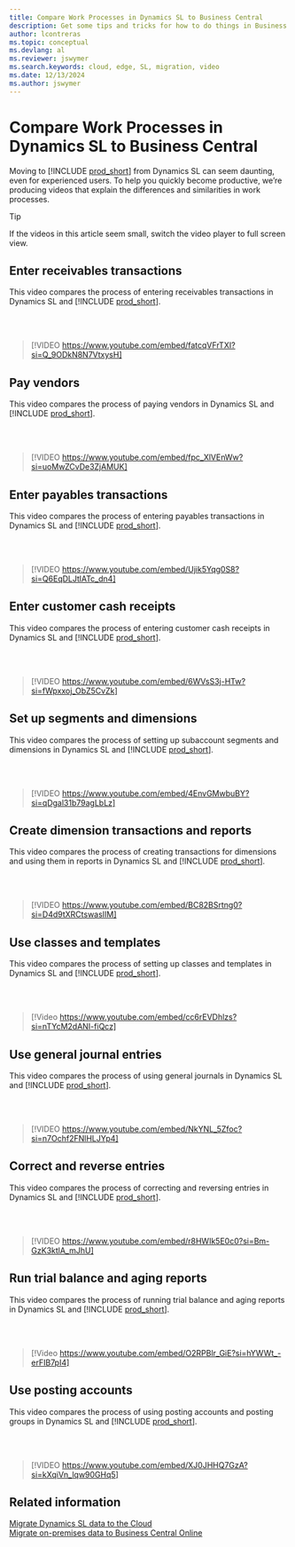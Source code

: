 ```yaml
---
title: Compare Work Processes in Dynamics SL to Business Central
description: Get some tips and tricks for how to do things in Business Central online that you currently do in Dynamics SL.
author: lcontreras
ms.topic: conceptual
ms.devlang: al
ms.reviewer: jswymer
ms.search.keywords: cloud, edge, SL, migration, video
ms.date: 12/13/2024
ms.author: jswymer
---
```


# Compare Work Processes in Dynamics SL to Business Central

Moving to [!INCLUDE [prod_short](../includes/prod_short.md)] from Dynamics SL can seem daunting, even for experienced users. To help you quickly become productive, we’re producing videos that explain the differences and similarities in work processes.

> [!TIP]
> If the videos in this article seem small, switch the video player to full screen view.

## Enter receivables transactions

This video compares the process of entering receivables transactions in Dynamics SL and [!INCLUDE [prod_short](../includes/prod_short.md)].

<br><br>  

> [!VIDEO https://www.youtube.com/embed/fatcqVFrTXI?si=Q_9ODkN8N7VtxysH]

## Pay vendors

This video compares the process of paying vendors in Dynamics SL and [!INCLUDE [prod_short](../includes/prod_short.md)].

<br><br>  

> [!VIDEO https://www.youtube.com/embed/fpc_XlVEnWw?si=uoMwZCvDe3ZjAMUK]

## Enter payables transactions

This video compares the process of entering payables transactions in Dynamics SL and [!INCLUDE [prod_short](../includes/prod_short.md)].

<br><br>  

> [!VIDEO https://www.youtube.com/embed/Ujik5Yqg0S8?si=Q6EqDLJtlATc_dn4]

## Enter customer cash receipts

This video compares the process of entering customer cash receipts in Dynamics SL and [!INCLUDE [prod_short](../includes/prod_short.md)].

<br><br>  

> [!VIDEO https://www.youtube.com/embed/6WVsS3j-HTw?si=fWpxxoj_ObZ5CvZk]

## Set up segments and dimensions

This video compares the process of setting up subaccount segments and dimensions in Dynamics SL and [!INCLUDE [prod_short](../includes/prod_short.md)].

<br><br>

> [!VIDEO https://www.youtube.com/embed/4EnvGMwbuBY?si=qDgal31b79agLbLz]


## Create dimension transactions and reports

This video compares the process of creating transactions for dimensions and using them in reports in Dynamics SL and [!INCLUDE [prod_short](../includes/prod_short.md)].

<br><br>

> [!VIDEO https://www.youtube.com/embed/BC82BSrtng0?si=D4d9tXRCtswasIIM]


## Use classes and templates

This video compares the process of setting up classes and templates in Dynamics SL and [!INCLUDE [prod_short](../includes/prod_short.md)].

<br><br>

> [!Video https://www.youtube.com/embed/cc6rEVDhlzs?si=nTYcM2dANI-fiQcz]

## Use general journal entries

This video compares the process of using general journals in Dynamics SL and [!INCLUDE [prod_short](../includes/prod_short.md)].

<br><br>

> [!VIDEO https://www.youtube.com/embed/NkYNL_5Zfoc?si=n7Ochf2FNlHLJYp4]

## Correct and reverse entries

This video compares the process of correcting and reversing entries in Dynamics SL and [!INCLUDE [prod_short](../includes/prod_short.md)].

<br><br>

> [!VIDEO https://www.youtube.com/embed/r8HWIk5E0c0?si=Bm-GzK3ktlA_mJhU]

## Run trial balance and aging reports

This video compares the process of running trial balance and aging reports in Dynamics SL and [!INCLUDE [prod_short](../includes/prod_short.md)].

<br><br>

> [!Video https://www.youtube.com/embed/O2RPBlr_GiE?si=hYWWt_-erFIB7pI4]

## Use posting accounts

This video compares the process of using posting accounts and posting groups in Dynamics SL and [!INCLUDE [prod_short](../includes/prod_short.md)].

<br><br>

> [!VIDEO https://www.youtube.com/embed/XJ0JHHQ7GzA?si=kXqiVn_lqw90GHq5]

## Related information

[Migrate Dynamics SL data to the Cloud](migrate-dynamics-SL.md)  
[Migrate on-premises data to Business Central Online](migrate-data.md)
